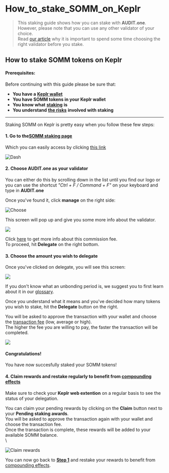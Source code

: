 # How\_to\_stake\_SOMM\_on\_Keplr

> This staking guide shows how you can stake with **AUDIT.one**.\
> However, please note that you can use any other validator of your choice.\
> Read [our article](../getting-started/importance\_of\_choosing\_the\_right\_validator.md) why it is important to spend some time choosing the right validator before you stake.

## How to stake SOMM tokens on Keplr

#### Prerequisites:

Before continuing with this guide please be sure that:

* **You have a** [**Keplr wallet**](../crypto-wallets/how\_to\_create\_a\_keplr\_wallet.md)
* **You have SOMM tokens in your Keplr wallet**
* **You know what** [**staking**](../getting-started/what\_is\_staking.md) **is**
* **You understand** [**the risks**](../getting-started/risks\_of\_staking.md) **involved with staking**

***

Staking SOMM on Keplr is pretty easy when you follow these few steps:

#### **1. Go to the**[**SOMM staking page**](https://wallet.keplr.app/#/sommelier/stake)

Which you can easily access by clicking [this link](https://wallet.keplr.app/#/sommelier/stake)

![Dash](https://user-images.githubusercontent.com/95366163/156777191-5891530f-63f0-4072-ac05-ace8519cdadb.png)

#### **2. Choose AUDIT.one as your validator**

You can either do this by scrolling down in the list until you find our logo or you can use the shortcut _"Ctrl + F / Command + F"_ on your keyboard and type in **AUDIT.one**

Once you've found it, click **manage** on the right side:

![Choose](https://user-images.githubusercontent.com/95366163/156777256-8eb0886d-1563-49c4-bd62-21ec99d02a8b.png)

This screen will pop up and give you some more info about the validator.

![](https://user-images.githubusercontent.com/95366163/156752120-9d7a092f-cedf-445a-a8ca-c3716be411a1.png)

Click [here](../glossary/validator\_fee.md) to get more info about this commission fee.\
To proceed, hit **Delegate** on the right bottom.

#### **3. Choose the amount you wish to delegate**

Once you've clicked on delegate, you will see this screen:

![](https://user-images.githubusercontent.com/95366163/156777493-a795d808-5de5-4203-8c4f-b83b98fbd2b7.png)

If you don't know what an unbonding period is, we suggest you to first learn about it in our [glossary](../glossary/unbonding\_period.md).

Once you understand what it means and you've decided how many tokens you wish to stake, hit the **Delegate** button on the right.

You will be asked to approve the transaction with your wallet and choose the [transaction fee](../glossary/transaction\_fees.md) (low, average or high).\
The higher the fee you are willing to pay, the faster the transaction will be completed.

![](https://user-images.githubusercontent.com/95366163/156777557-e0ebd138-e7bb-4cd6-8ef9-62d12e0e131f.png)

#### **Congratulations!**

You have now succesfully staked your SOMM tokens!

#### **4. Claim rewards and restake regularly to benefit from** [**compounding effects**](../glossary/compounding\_interest.md)

Make sure to check your **Keplr web extention** on a regular basis to see the status of your delegation.

You can claim your pending rewards by clicking on the **Claim** button next to your **Pending staking awards**.\
You will be asked to approve the transaction again with your wallet and choose the transaction fee.\
Once the transaction is complete, these rewards will be added to your available SOMM balance.\
\


![Claim rewards](https://user-images.githubusercontent.com/95366163/156777644-a036df35-d3bd-45dd-981b-d68034f4492c.png)

You can now go back to [**Step 1**](how\_to\_stake\_somm\_on\_keplr.md#step1) and restake your rewards to benefit from [compounding effects](../glossary/compounding\_interest.md).
